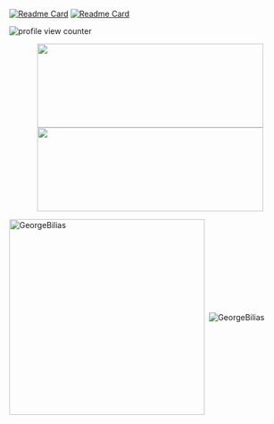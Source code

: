 [![Readme Card](https://img.shields.io/badge/Gmail-D14836?style=for-the-badge&logo=gmail&logoColor=white)](mailto:georgebiliasgr@gmail.com)
[![Readme Card](https://img.shields.io/badge/LinkedIn-0077B5?style=for-the-badge&logo=linkedin&logoColor=white)](https://www.linkedin.com/in/george-bilias-02/)

<img src='https://komarev.com/ghpvc/?username=GeorgeBilias&color=blue' alt='profile view counter' title='profile view counter'>

<p align="center">
<a href="https://git.io/streak-stats">
  <img height="150px" width="405px" align="center" src="https://github-readme-streak-stats.herokuapp.com/?user=GeorgeBilias&hide_border=true&fire=FF5A5F&stroke=FF5A5F&background=00000000&ring=E5DFFF&sideNums=FF5A5F&sideLabels=C197BA&currStreakLabel=ECCFF5&currStreakNum=ECCFF5&dates=FCE544" />
</a>
<a href="https://github.com/anuraghazra/github-readme-stats">
  <img height ="150px" width="405px" align="center" src="https://github-readme-stats.vercel.app/api/top-langs/?username=GeorgeBilias&langs_count=6&layout=compact&title_color=FF5A5F&text_color=E5DFFF&bg_color=00000000&hide_border=true&hide_title=true" />
</a>
  <p><img align="center" src="https://github-readme-stats.vercel.app/api/top-langs?username=GeorgeBilias&show_icons=true&theme=dracula&bg_color=4AB8E4&hide_border=true&locale=en&layout=compact" alt="GeorgeBilias" width="350"/> &nbsp;<img align="center" src="https://github-readme-stats.vercel.app/api?username=GeorgeBilias&show_icons=true&theme=dracula&bg_color=4AB8E4&hide_border=true&locale=en" alt="GeorgeBilias" /></p>
</p>
